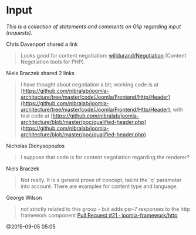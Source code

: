 # Input

*This is a collection of statements and comments on Glip regarding input (requests).*

Chris Davenport shared a link
> Looks good for content negotiation: [willdurand/Negotiation](https://github.com/willdurand/Negotiation) (Content Negotiation tools for PHP).

Niels Braczek shared 2 links
> I have thought about negotiation a bit;
> working code is at [https://github.com/nibralab/joomla-architecture/tree/master/code/Joomla/Frontend/Http/Header](https://github.com/nibralab/joomla-architecture/tree/master/code/Joomla/Frontend/Http/Header),
> with test code at [https://github.com/nibralab/joomla-architecture/blob/master/poc/qualified-header.php](https://github.com/nibralab/joomla-architecture/blob/master/poc/qualified-header.php)

Nicholas Dionysopoulos
> I suppose that code is for content negotiation regarding the renderer?

Niels Braczek
> Not really. It is a general prove of concept, takint the 'q' parameter into account. There are examples for content type and language.

George Wilson
> not strictly related to this group - but adds psr-7 responses to the http framework component
> [Pull Request #21 · joomla-framework/http](https://github.com/joomla-framework/http/pull/21)

@2015-09-05 05:05
